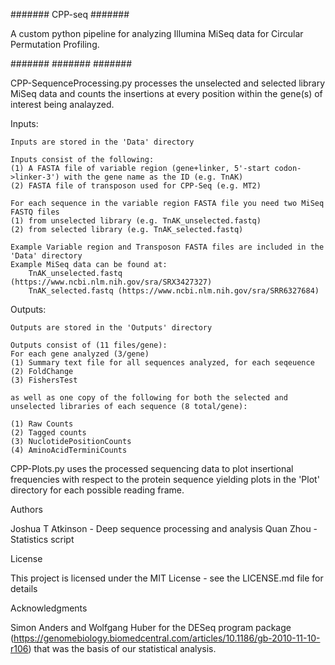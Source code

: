 #######
CPP-seq
#######

A custom python pipeline for analyzing Illumina MiSeq data for Circular Permutation Profiling. 

#######
#######
#######

CPP-SequenceProcessing.py processes the unselected and selected library MiSeq data and counts the insertions at every position within the gene(s) of interest being analayzed.

Inputs:
    
    Inputs are stored in the 'Data' directory 
    
    Inputs consist of the following:
    (1) A FASTA file of variable region (gene+linker, 5'-start codon->linker-3') with the gene name as the ID (e.g. TnAK)
    (2) FASTA file of transposon used for CPP-Seq (e.g. MT2)
    
    For each sequence in the variable region FASTA file you need two MiSeq FASTQ files 
    (1) from unselected library (e.g. TnAK_unselected.fastq)
    (2) from selected library (e.g. TnAK_selected.fastq)
    
    Example Variable region and Transposon FASTA files are included in the 'Data' directory 
    Example MiSeq data can be found at: 
        TnAK_unselected.fastq (https://www.ncbi.nlm.nih.gov/sra/SRX3427327)
        TnAK_selected.fastq (https://www.ncbi.nlm.nih.gov/sra/SRR6327684)

Outputs:
    
    Outputs are stored in the 'Outputs' directory
    
    Outputs consist of (11 files/gene):
    For each gene analyzed (3/gene)
    (1) Summary text file for all sequences analyzed, for each seqeuence 
    (2) FoldChange
    (3) FishersTest 
    
    as well as one copy of the following for both the selected and unselected libraries of each sequence (8 total/gene):
    
    (1) Raw Counts
    (2) Tagged counts
    (3) NuclotidePositionCounts
    (4) AminoAcidTerminiCounts 
       
CPP-Plots.py uses the processed sequencing data to plot insertional frequencies with respect to the protein sequence yielding plots in the 'Plot' directory for each possible reading frame. 

Authors

Joshua T Atkinson - Deep sequence processing and analysis 
Quan Zhou - Statistics script

License

This project is licensed under the MIT License - see the LICENSE.md file for details

Acknowledgments

Simon Anders and Wolfgang Huber for the DESeq program package (https://genomebiology.biomedcentral.com/articles/10.1186/gb-2010-11-10-r106) that was the basis of our statistical analysis. 

